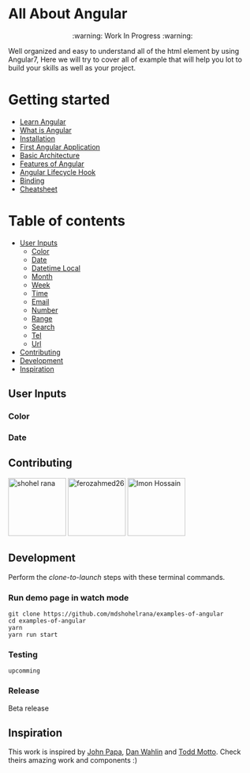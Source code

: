 # All About Angular
<p align="center">:warning: Work In Progress :warning:</p>

Well organized and easy to understand all of the html element by using Angular7, Here we will try to cover all of example that will help you lot to build your skills as well as your project.

Getting started
=================
* [Learn Angular](https://github.com/mdshohelrana/examples-of-angular/wiki)
* [What is Angular](https://github.com/mdshohelrana/examples-of-angular/wiki/angular)
* [Installation](https://github.com/mdshohelrana/examples-of-angular/wiki/Installation)
* [First Angular Application](https://github.com/mdshohelrana/examples-of-angular/wiki/First-Angular-Application)
* [Basic Architecture](https://github.com/mdshohelrana/examples-of-angular/wiki/Basic-Architecture)
* [Features of Angular](https://github.com/mdshohelrana/examples-of-angular/wiki/Features-of-Angular)
* [Angular Lifecycle Hook](https://github.com/mdshohelrana/examples-of-angular/wiki/Angular-Lifecycle-Hook)
* [Binding](https://github.com/mdshohelrana/examples-of-angular/wiki/Binding)
* [Cheatsheet](https://github.com/mdshohelrana/examples-of-angular/wiki/Cheatsheet)

Table of contents
=================
* [User Inputs](#user-input)
    * [Color](#text)
    * [Date](#email)
    * [Datetime Local](#number)
    * [Month](#text)
    * [Week](#email)
    * [Time](#number)
    * [Email](#text)
    * [Number](#email)
    * [Range](#number)
    * [Search](#text)
    * [Tel](#email)
    * [Url](#number)
* [Contributing](#contributing)
* [Development](#development)
* [Inspiration](#inspiration)

## User Inputs
### Color
### Date

## Contributing
[<img alt="shohel rana" src="https://avatars1.githubusercontent.com/u/6725033?v=3&u=ee5df486d864c24c153d9b68bc7fac00b8b29403&s=400" width="117">](https://github.com/mdshohelrana) [<img alt="ferozahmed26" src="https://avatars1.githubusercontent.com/u/26955223?s=460&v=4" width="117">](https://github.com/ferozahmed26) [<img alt="Imon Hossain" src="https://avatars3.githubusercontent.com/u/14268885?s=460&v=4" width="117">](https://github.com/imonhossain)

## Development

Perform the _clone-to-launch_ steps with these terminal commands.

### Run demo page in watch mode
```
git clone https://github.com/mdshohelrana/examples-of-angular
cd examples-of-angular
yarn
yarn run start
```
### Testing
```
upcomming
```

### Release

Beta release

## Inspiration
This work is inspired by [John Papa](https://github.com/johnpapa), [Dan Wahlin](https://github.com/DanWahlin) and [Todd Motto](https://github.com/toddmotto). Check theirs amazing work and components :)